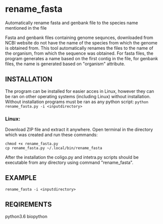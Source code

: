 # rename_fasta
Automatically rename fasta and genbank file to the species name mentioned in the file

Fasta and genbank files containing genome sequnces, downloaded from NCBI website do not have the name of the species from which the genome is obtained from. This tool automatically renames the files to the name of the organism, from which the sequence was obtained. For fasta files, the program generates a name based on the first contig in the file, for genbank files, the name is generated based on "organism" attribute.

## INSTALLATION
The program can be installed for easier acces in Linux, however they can be ran on other operating systems (including Linux) without installation. Without installation programs must be ran as any python script: `python rename_fasta.py -i <inputdirectory>`

### Linux:
Download ZIP file and extract it anywhere. Open terminal in the directory which was created and run these commands:
```
chmod +x rename_fasta.py
cp rename_fasta.py ~/.local/bin/rename_fasta
```

After the installation the coligo.py and intetra.py scripts should be executable from any directory using command "rename_fasta".

## EXAMPLE
`rename_fasta -i <inputdirectory>`

## REQIREMENTS
  python3.6
  biopython
